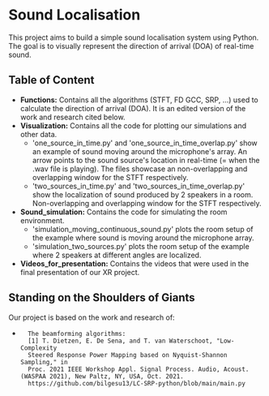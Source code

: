 # Sound Localisation

This project aims to build a simple sound localisation system using Python. The goal is to visually represent the direction of arrival (DOA) of real-time sound.

## Table of Content

- **Functions:** Contains all the algorithms (STFT, FD GCC, SRP, ...) used to calculate the direction of arrival (DOA). It is an edited version of the work and research cited below.
- **Visualization:** Contains all the code for plotting our simulations and other data.
  - 'one_source_in_time.py' and 'one_source_in_time_overlap.py' show an example of sound moving around the microphone's array. An arrow points to the sound source's location in real-time (= when the .wav file is playing). The files showcase an non-overlapping and overlapping window for the STFT respectively.
  - 'two_sources_in_time.py' and 'two_sources_in_time_overlap.py' show the localization of sound produced by 2 speakers in a room. Non-overlapping and overlapping window for the STFT respectively.
- **Sound_simulation:** Contains the code for simulating the room environment. 
  - 'simulation_moving_continuous_sound.py' plots the room setup of the example where sound is moving around the microphone array.
  - 'simulation_two_sources.py' plots the room setup of the example where 2 speakers at different angles are localized.
- **Videos_for_presentation:** Contains the videos that were used in the final presentation of our XR project.

## Standing on the Shoulders of Giants

Our project is based on the work and research of:

-       The beamforming algorithms:
        [1] T. Dietzen, E. De Sena, and T. van Waterschoot, "Low-Complexity
        Steered Response Power Mapping based on Nyquist-Shannon Sampling," in
        Proc. 2021 IEEE Workshop Appl. Signal Process. Audio, Acoust. (WASPAA 2021), New Paltz, NY, USA, Oct. 2021.
        https://github.com/bilgesu13/LC-SRP-python/blob/main/main.py
